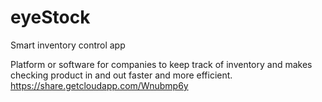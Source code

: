 # eyeStock
Smart inventory control app

Platform or software for companies to keep track of inventory and makes checking product in and out faster and more efficient.
https://share.getcloudapp.com/Wnubmp6y

